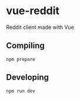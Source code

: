 # vue-reddit
Reddit client made with Vue

## Compiling

```
npm prepare
```

## Developing

```
npm run dev
```
